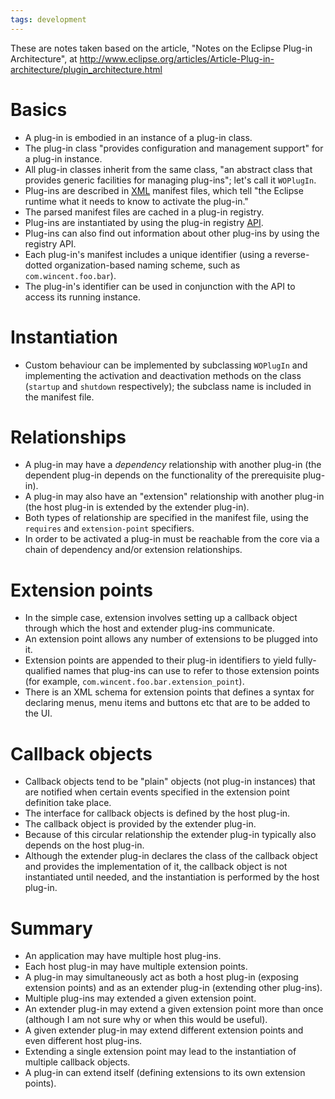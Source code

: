 ```yaml
---
tags: development
---
```


These are notes taken based on the article, "Notes on the Eclipse Plug-in Architecture", at <http://www.eclipse.org/articles/Article-Plug-in-architecture/plugin_architecture.html>

# Basics

-   A plug-in is embodied in an instance of a plug-in class.
-   The plug-in class "provides configuration and management support" for a plug-in instance.
-   All plug-in classes inherit from the same class, "an abstract class that provides generic facilities for managing plug-ins"; let's call it `WOPlugIn`.
-   Plug-ins are described in [XML](/wiki/XML) manifest files, which tell "the Eclipse runtime what it needs to know to activate the plug-in."
-   The parsed manifest files are cached in a plug-in registry.
-   Plug-ins are instantiated by using the plug-in registry [API](/wiki/API).
-   Plug-ins can also find out information about other plug-ins by using the registry API.
-   Each plug-in's manifest includes a unique identifier (using a reverse-dotted organization-based naming scheme, such as `com.wincent.foo.bar`).
-   The plug-in's identifier can be used in conjunction with the API to access its running instance.

# Instantiation

-   Custom behaviour can be implemented by subclassing `WOPlugIn` and implementing the activation and deactivation methods on the class (`startup` and `shutdown` respectively); the subclass name is included in the manifest file.

# Relationships

-   A plug-in may have a *dependency* relationship with another plug-in (the dependent plug-in depends on the functionality of the prerequisite plug-in).
-   A plug-in may also have an "extension" relationship with another plug-in (the host plug-in is extended by the extender plug-in).
-   Both types of relationship are specified in the manifest file, using the `requires` and `extension-point` specifiers.
-   In order to be activated a plug-in must be reachable from the core via a chain of dependency and/or extension relationships.

# Extension points

-   In the simple case, extension involves setting up a callback object through which the host and extender plug-ins communicate.
-   An extension point allows any number of extensions to be plugged into it.
-   Extension points are appended to their plug-in identifiers to yield fully-qualified names that plug-ins can use to refer to those extension points (for example, `com.wincent.foo.bar.extension_point`).
-   There is an XML schema for extension points that defines a syntax for declaring menus, menu items and buttons etc that are to be added to the UI.

# Callback objects

-   Callback objects tend to be "plain" objects (not plug-in instances) that are notified when certain events specified in the extension point definition take place.
-   The interface for callback objects is defined by the host plug-in.
-   The callback object is provided by the extender plug-in.
-   Because of this circular relationship the extender plug-in typically also depends on the host plug-in.
-   Although the extender plug-in declares the class of the callback object and provides the implementation of it, the callback object is not instantiated until needed, and the instantiation is performed by the host plug-in.

# Summary

-   An application may have multiple host plug-ins.
-   Each host plug-in may have multiple extension points.
-   A plug-in may simultaneously act as both a host plug-in (exposing extension points) and as an extender plug-in (extending other plug-ins).
-   Multiple plug-ins may extended a given extension point.
-   An extender plug-in may extend a given extension point more than once (although I am not sure why or when this would be useful).
-   A given extender plug-in may extend different extension points and even different host plug-ins.
-   Extending a single extension point may lead to the instantiation of multiple callback objects.
-   A plug-in can extend itself (defining extensions to its own extension points).

